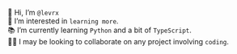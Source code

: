 <div align="center">
    <p style="text-align: left;">
        👋 Hi, I’m <code>@levrx</code><br>
        👀 I’m interested in <code>learning more</code>.<br>
        📚 I’m currently learning <code>Python</code> and a bit of <code>TypeScript</code>.<br>
        👨‍💻 I may be looking to collaborate on any project involving <code>coding</code>.<br>
    </p>
</div>
